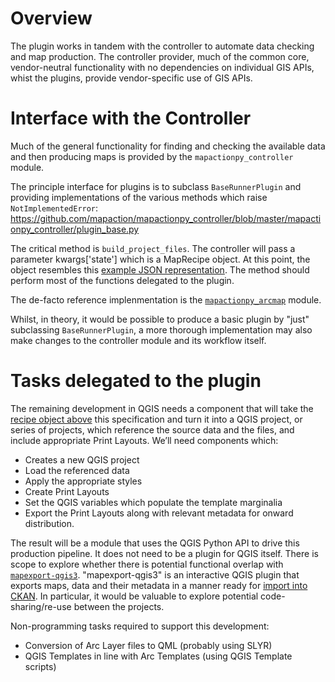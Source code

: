 # Overview

The plugin works in tandem with the controller to automate data checking and map production. The controller provider, much of the common core, vendor-neutral functionality with no dependencies on individual GIS APIs, whist the plugins, provide vendor-specific use of GIS APIs.

# Interface with the Controller

Much of the general functionality for finding and checking the available data and then producing maps is provided by the `mapactionpy_controller` module.

The principle interface for plugins is to subclass `BaseRunnerPlugin` and providing implementations of the various methods which raise  `NotImplementedError`:
https://github.com/mapaction/mapactionpy_controller/blob/master/mapactionpy_controller/plugin_base.py

The critical method is `build_project_files`. The controller will pass a parameter kwargs['state'] which is a MapRecipe object. At this point, the object resembles this [example JSON representation](mapactionpy_qgis/tests/example_files/MA9001-v16-example-overview-map-post-controller.json). The method should perform most of the functions delegated to the plugin.

The de-facto reference implenmentation is the [`mapactionpy_arcmap`](https://github.com/mapaction/mapactionpy_controller) module.

Whilst, in theory, it would be possible to produce a basic plugin by "just" subclassing `BaseRunnerPlugin`, a more thorough implementation may also make changes to the controller module and its workflow itself.

# Tasks delegated to the plugin

The remaining development in QGIS needs a component that will take the [recipe object above](mapactionpy_qgis/tests/example_files/MA9001-v16-example-overview-map-post-controller.json) this specification and turn it into a QGIS project, or series of projects, which reference the source data and the files, and include appropriate Print Layouts. We’ll need components which:

* Creates a new QGIS project
* Load the referenced data
* Apply the appropriate styles
* Create Print Layouts
* Set the QGIS variables which populate the template marginalia
* Export the Print Layouts along with relevant metadata for onward distribution.

The result will be a module that uses the QGIS Python API to drive this production pipeline. It does not need to be a plugin for QGIS itself. There is scope to explore whether there is potential functional overlap with [`mapexport-qgis3`](https://github.com/mapaction/mapexport-qgis3). "mapexport-qgis3" is an interactive QGIS plugin that exports maps, data and their metadata in a manner ready for [import into CKAN](https://github.com/aptivate/ckanext-mapactionimporter). In particular, it would be valuable to explore potential code-sharing/re-use between the projects.

Non-programming tasks required to support this development:

* Conversion of Arc Layer files to QML (probably using SLYR)
* QGIS Templates in line with Arc Templates (using QGIS Template scripts)

